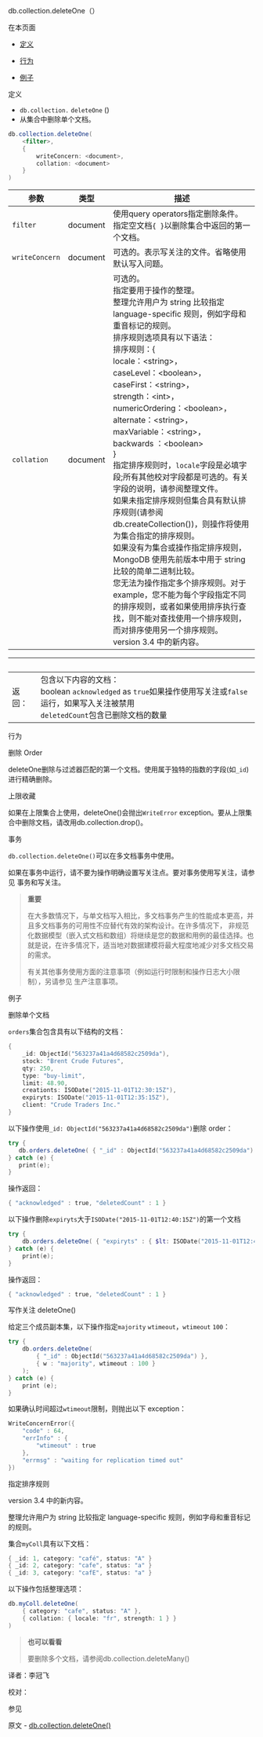  [ ]()db.collection.deleteOne（）

[]()

在本页面

*   [定义](definition)

*   [行为](behavior)

*   [例子](examples)

 <span id="definition">定义</span>

*   `db.collection.`  `deleteOne` ()
   *   从集合中删除单个文档。

```powershell
db.collection.deleteOne(
    <filter>,
    {
        writeConcern: <document>,
        collation: <document>
    }
)
```

| 参数           | 类型     | 描述                                                         |
| -------------- | -------- | ------------------------------------------------------------ |
| `filter`       | document | 使用query operators指定删除条件。 <br/>    指定空文档`{ }`以删除集合中返回的第一个文档。 |
| `writeConcern` | document | 可选的。表示写关注的文件。省略使用默认写入问题。             |
| `collation`    | document | 可选的。 <br/>    指定要用于操作的整理。 <br/>     整理允许用户为 string 比较指定 language-specific 规则，例如字母和重音标记的规则。 <br/>    排序规则选项具有以下语法：<br/>    排序规则：{<br/>     locale：&lt;string&gt;，<br/>     caseLevel：&lt;boolean&gt;，<br/>     caseFirst：&lt;string&gt;，<br/>     strength：&lt;int&gt;，<br/>     numericOrdering：&lt;boolean&gt;，<br/>     alternate：&lt;string&gt;，<br/>     maxVariable：&lt;string&gt;，<br/>     backwards ：&lt;boolean&gt; <br/>    } <br/>    指定排序规则时，`locale`字段是必填字段;所有其他校对字段都是可选的。有关字段的说明，请参阅整理文件。 <br/>    如果未指定排序规则但集合具有默认排序规则(请参阅db.createCollection())，则操作将使用为集合指定的排序规则。 <br/>    如果没有为集合或操作指定排序规则，MongoDB 使用先前版本中用于 string 比较的简单二进制比较。 <br/>    您无法为操作指定多个排序规则。对于 example，您不能为每个字段指定不同的排序规则，或者如果使用排序执行查找，则不能对查找使用一个排序规则，而对排序使用另一个排序规则。 <br/>     version 3.4 中的新内容。 |

| <br /> |                                                              |
| ------ | ------------------------------------------------------------ |
| 返回： | 包含以下内容的文档：<br/>     boolean `acknowledged` as `true`如果操作使用写关注或`false`运行，如果写入关注被禁用<br/>     `deletedCount`包含已删除文档的数量 |

 <span id="behavior">行为</span>

 删除 Order

deleteOne删除与过滤器匹配的第一个文档。使用属于独特的指数的字段(如`_id`)进行精确删除。

 上限收藏

如果在上限集合上使用，deleteOne()会抛出`WriteError` exception。要从上限集合中删除文档，请改用db.collection.drop()。

 事务

`db.collection.deleteOne()`可以在多文档事务中使用。

如果在事务中运行，请不要为操作明确设置写关注点。要对事务使用写关注，请参见 事务和写关注。

> **重要**
>
> 在大多数情况下，与单文档写入相比，多文档事务产生的性能成本更高，并且多文档事务的可用性不应替代有效的架构设计。在许多情况下， 非规范化数据模型（嵌入式文档和数组）将继续是您的数据和用例的最佳选择。也就是说，在许多情况下，适当地对数据建模将最大程度地减少对多文档交易的需求。
>
> 有关其他事务使用方面的注意事项（例如运行时限制和操作日志大小限制），另请参见 生产注意事项。

 <span id="examples">例子</span>

 删除单个文档

`orders`集合包含具有以下结构的文档：

```powershell
{
    _id: ObjectId("563237a41a4d68582c2509da"),
    stock: "Brent Crude Futures",
    qty: 250,
    type: "buy-limit",
    limit: 48.90,
    creationts: ISODate("2015-11-01T12:30:15Z"),
    expiryts: ISODate("2015-11-01T12:35:15Z"),
    client: "Crude Traders Inc."
}
```

以下操作使用`_id: ObjectId("563237a41a4d68582c2509da")`删除 order：

```powershell
try {
   db.orders.deleteOne( { "_id" : ObjectId("563237a41a4d68582c2509da") } );
} catch (e) {
   print(e);
}
```

操作返回：

```powershell
{ "acknowledged" : true, "deletedCount" : 1 }
```

以下操作删除`expiryts`大于`ISODate("2015-11-01T12:40:15Z")`的第一个文档

```powershell
try {
    db.orders.deleteOne( { "expiryts" : { $lt: ISODate("2015-11-01T12:40:15Z") } } );
} catch (e) {
    print(e);
}
```

操作返回：

```powershell
{ "acknowledged" : true, "deletedCount" : 1 }
```

 写作关注 deleteOne()

给定三个成员副本集，以下操作指定`majority` `wtimeout`，`wtimeout` `100`：

```powershell
try {
    db.orders.deleteOne(
        { "_id" : ObjectId("563237a41a4d68582c2509da") },
        { w : "majority", wtimeout : 100 }
    );
} catch (e) {
    print (e);
}
```

如果确认时间超过`wtimeout`限制，则抛出以下 exception：

```powershell
WriteConcernError({
    "code" : 64,
    "errInfo" : {
        "wtimeout" : true
    },
    "errmsg" : "waiting for replication timed out"
})
```



 指定排序规则

version 3.4 中的新内容。

整理允许用户为 string 比较指定 language-specific 规则，例如字母和重音标记的规则。

集合`myColl`具有以下文档：

```powershell
{ _id: 1, category: "café", status: "A" }
{ _id: 2, category: "cafe", status: "a" }
{ _id: 3, category: "cafE", status: "a" }
```

以下操作包括整理选项：

```powershell
db.myColl.deleteOne(
    { category: "cafe", status: "A" },
    { collation: { locale: "fr", strength: 1 } }
)
```

> **也可以看看**
>
> 要删除多个文档，请参阅db.collection.deleteMany()



译者：李冠飞

校对：

 参见

原文 - [db.collection.deleteOne()]( https://docs.mongodb.com/manual/reference/method/db.collection.deleteOne/ )

